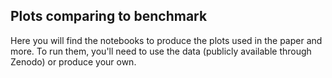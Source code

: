 ## Plots comparing to benchmark

Here you will find the notebooks to produce the plots used in the paper and more. To run them, you'll need to use the data (publicly available through Zenodo) or produce your own.
